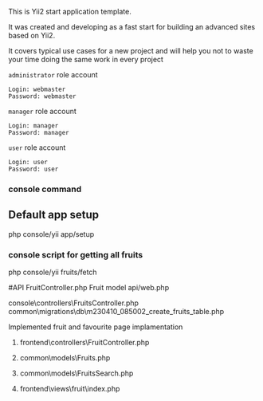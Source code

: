 This is Yii2 start application template.

It was created and developing as a fast start for building an advanced sites based on Yii2.

It covers typical use cases for a new project and will help you not to waste your time doing the same work in every project




`administrator` role account
```
Login: webmaster
Password: webmaster
```

`manager` role account
```
Login: manager
Password: manager
```

`user` role account
```
Login: user
Password: user
```


### console command

## Default app setup

php console/yii app/setup


### console script for getting all fruits

php console/yii fruits/fetch



#API
    FruitController.php
    Fruit model
    api/web.php


console\controllers\FruitsController.php
common\migrations\db\m230410_085002_create_fruits_table.php


Implemented fruit and favourite page implamentation

1. frontend\controllers\FruitController.php

2. common\models\Fruits.php

3. common\models\FruitsSearch.php

4. frontend\views\fruit\index.php


